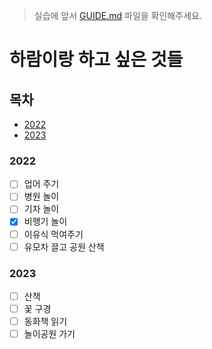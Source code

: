 > 실습에 앞서 [GUIDE.md](./GUIDE.md) 파일을 확인해주세요.

# 하람이랑 하고 싶은 것들

## 목차

- [2022](#2022)
- [2023](#2023)

### 2022

- [ ] 업어 주기
- [ ] 병원 놀이
- [ ] 기차 놀이
- [x] 비행기 놀이
- [ ] 이유식 먹여주기
- [ ] 유모차 끌고 공원 산책

### 2023

- [ ] 산책
- [ ] 꽃 구경
- [ ] 동화책 읽기
- [ ] 놀이공원 가기
